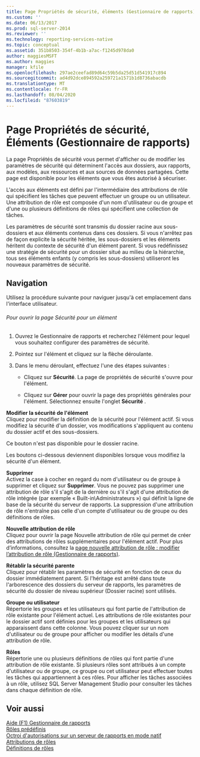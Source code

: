```yaml
---
title: Page Propriétés de sécurité, éléments (Gestionnaire de rapports) | Microsoft Docs
ms.custom: ''
ms.date: 06/13/2017
ms.prod: sql-server-2014
ms.reviewer: ''
ms.technology: reporting-services-native
ms.topic: conceptual
ms.assetid: 351b8503-354f-4b1b-a7ac-f1245d978da0
author: maggiesMSFT
ms.author: maggies
manager: kfile
ms.openlocfilehash: 297ae2ceefad89d64c59b5da25d51d541917c894
ms.sourcegitcommit: ad4d92dce894592a259721a1571b1d8736abacdb
ms.translationtype: MT
ms.contentlocale: fr-FR
ms.lasthandoff: 08/04/2020
ms.locfileid: "87603819"
---
```

# <a name="security-properties-page-items-report-manager"></a>Page Propriétés de sécurité, Éléments (Gestionnaire de rapports)
  La page Propriétés de sécurité vous permet d'afficher ou de modifier les paramètres de sécurité qui déterminent l'accès aux dossiers, aux rapports, aux modèles, aux ressources et aux sources de données partagées. Cette page est disponible pour les éléments que vous êtes autorisé à sécuriser.  
  
 L'accès aux éléments est défini par l'intermédiaire des attributions de rôle qui spécifient les tâches que peuvent effectuer un groupe ou un utilisateur. Une attribution de rôle est composée d'un nom d'utilisateur ou de groupe et d'une ou plusieurs définitions de rôles qui spécifient une collection de tâches.  
  
 Les paramètres de sécurité sont transmis du dossier racine aux sous-dossiers et aux éléments contenus dans ces dossiers. Si vous n'arrêtez pas de façon explicite la sécurité héritée, les sous-dossiers et les éléments héritent du contexte de sécurité d'un élément parent. Si vous redéfinissez une stratégie de sécurité pour un dossier situé au milieu de la hiérarchie, tous ses éléments enfants (y compris les sous-dossiers) utiliseront les nouveaux paramètres de sécurité.  
  
## <a name="navigation"></a>Navigation  
 Utilisez la procédure suivante pour naviguer jusqu'à cet emplacement dans l'interface utilisateur.  
  
###### <a name="to-open-the-security-page-for-an-item"></a>Pour ouvrir la page Sécurité pour un élément  
  
1.  Ouvrez le Gestionnaire de rapports et recherchez l'élément pour lequel vous souhaitez configurer des paramètres de sécurité.  
  
2.  Pointez sur l'élément et cliquez sur la flèche déroulante.  
  
3.  Dans le menu déroulant, effectuez l'une des étapes suivantes :  
  
    -   Cliquez sur **Sécurité**. La page de propriétés de sécurité s'ouvre pour l'élément.  
  
    -   Cliquez sur **Gérer** pour ouvrir la page des propriétés générales pour l'élément. Sélectionnez ensuite l'onglet **Sécurité** .  
  
 **Modifier la sécurité de l'élément**  
 Cliquez pour modifier la définition de la sécurité pour l'élément actif. Si vous modifiez la sécurité d'un dossier, vos modifications s'appliquent au contenu du dossier actif et des sous-dossiers.  
  
 Ce bouton n'est pas disponible pour le dossier racine.  
  
 Les boutons ci-dessous deviennent disponibles lorsque vous modifiez la sécurité d'un élément.  
  
 **Supprimer**  
 Activez la case à cocher en regard du nom d'utilisateur ou de groupe à supprimer et cliquez sur **Supprimer**. Vous ne pouvez pas supprimer une attribution de rôle s'il s'agit de la dernière ou s'il s'agit d'une attribution de rôle intégrée (par exemple « Built-in\Administrateurs ») qui définit la ligne de base de la sécurité du serveur de rapports. La suppression d'une attribution de rôle n'entraîne pas celle d'un compte d'utilisateur ou de groupe ou des définitions de rôles.  
  
 **Nouvelle attribution de rôle**  
 Cliquez pour ouvrir la page Nouvelle attribution de rôle qui permet de créer des attributions de rôles supplémentaires pour l'élément actif. Pour plus d’informations, consultez la [page nouvelle attribution de rôle : modifier l’attribution de rôle &#40;Gestionnaire de rapports&#41;](../../2014/reporting-services/new-role-assignment-edit-role-assignment-page-report-manager.md).  
  
 **Rétablir la sécurité parente**  
 Cliquez pour rétablir les paramètres de sécurité en fonction de ceux du dossier immédiatement parent. Si l'héritage est arrêté dans toute l'arborescence des dossiers du serveur de rapports, les paramètres de sécurité du dossier de niveau supérieur (Dossier racine) sont utilisés.  
  
 **Groupe ou utilisateur**  
 Répertorie les groupes et les utilisateurs qui font partie de l'attribution de rôle existante pour l'élément actuel. Les attributions de rôle existantes pour le dossier actif sont définies pour les groupes et les utilisateurs qui apparaissent dans cette colonne. Vous pouvez cliquer sur un nom d'utilisateur ou de groupe pour afficher ou modifier les détails d'une attribution de rôle.  
  
 **Rôles**  
 Répertorie une ou plusieurs définitions de rôles qui font partie d'une attribution de rôle existante. Si plusieurs rôles sont attribués à un compte d'utilisateur ou de groupe, ce groupe ou cet utilisateur peut effectuer toutes les tâches qui appartiennent à ces rôles. Pour afficher les tâches associées à un rôle, utilisez SQL Server Management Studio pour consulter les tâches dans chaque définition de rôle.  
  
## <a name="see-also"></a>Voir aussi  
 [Aide (F1) Gestionnaire de rapports](../../2014/reporting-services/report-manager-f1-help.md)   
 [Rôles prédéfinis](security/role-definitions-predefined-roles.md)   
 [Octroi d'autorisations sur un serveur de rapports en mode natif](security/granting-permissions-on-a-native-mode-report-server.md)   
 [Attributions de rôles](security/role-assignments.md)   
 [Définitions de rôles](security/role-definitions.md)  
  
  
